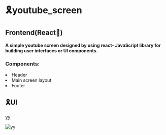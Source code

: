 
# 🎗youtube_screen
<h2>Frontend(React💙)</h2>
<h4> A simple youtube screen designed by using react- JavaScript library for building user interfaces or UI components.</h4>
<h3>Components:</h3> 
    <li>Header </li>
    <li>Main screen layout </li>
    <li>Footer </li>
    
   <h2>🎗UI</h2>  
   


[yy](https://user-images.githubusercontent.com/55224607/191017922-586674f3-4a1d-4c5c-9696-7da2241683cd.PNG)


![yy](https://user-images.githubusercontent.com/55224607/191017852-b1cbf3ca-75cd-4e7b-adcf-54faa704fea5.PNG)
